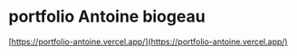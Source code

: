 # portfolio Antoine biogeau
[https://portfolio-antoine.vercel.app/](https://portfolio-antoine.vercel.app/)
